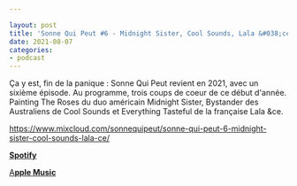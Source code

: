 ```yaml
---

layout: post
title: 'Sonne Qui Peut #6 - Midnight Sister, Cool Sounds, Lala &#038;ce'
date: 2021-08-07
categories:
- podcast
---
```


Ça y est, fin de la panique : Sonne Qui Peut revient en 2021, avec un sixième épisode. Au programme, trois coups de coeur de ce début d'année. Painting The Roses du duo américain Midnight Sister, Bystander des Australiens de Cool Sounds et Everything Tasteful de la française Lala &ce.

https://www.mixcloud.com/sonnequipeut/sonne-qui-peut-6-midnight-sister-cool-sounds-lala-ce/

**[Spotify](https://open.spotify.com/episode/5KQP0ckqBsJdJvw4N1MXlr)**

[A**pple Music**](https://podcasts.apple.com/us/podcast/sonne-qui-peut-6-midnight-sister-cool-sounds-lala-ce/id1580383358?i=1000531472797)

